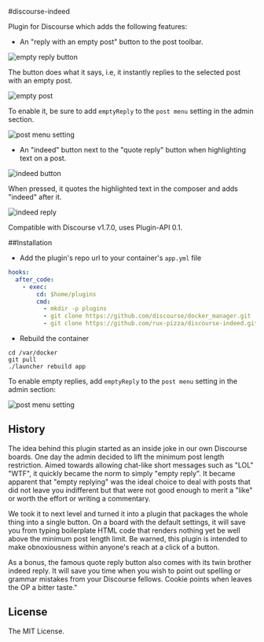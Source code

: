 #discourse-indeed

Plugin for Discourse which adds the following features:

 - An "reply with an empty post" button to the post toolbar.

![empty reply button](https://discourse.rux-pizza.com/uploads/default/2810/ce8022d5166ccafc.png)

The button does what it says, i.e, it instantly replies to the selected post with an empty post.

![empty post](https://discourse.rux-pizza.com/uploads/default/2816/b9350ec96438ea50.png)

To enable it, be sure to add `emptyReply` to the `post menu` setting in the admin section.

![post menu setting](https://discourse.rux-pizza.com/uploads/default/2814/4166d17a1f7dda65.png)

- An "indeed" button next to the "quote reply" button when highlighting text on a post.

![indeed button](https://discourse.rux-pizza.com/uploads/default/2811/0ece16579f8106b2.png)

When pressed, it quotes the highlighted text in the composer and adds "indeed" after it.

![indeed reply](https://discourse.rux-pizza.com/uploads/default/2812/dcea13dce9c6fde0.png)

Compatible with Discourse v1.7.0, uses Plugin-API 0.1.

##Installation

* Add the plugin's repo url to your container's `app.yml` file

```yml
hooks:
  after_code:
    - exec:
        cd: $home/plugins
        cmd:
          - mkdir -p plugins
          - git clone https://github.com/discourse/docker_manager.git
          - git clone https://github.com/rux-pizza/discourse-indeed.git
```

* Rebuild the container

```
cd /var/docker
git pull
./launcher rebuild app
```

To enable empty replies, add `emptyReply` to the `post menu` setting in the admin section:

![post menu setting](https://discourse.rux-pizza.com/uploads/default/2814/4166d17a1f7dda65.png)

## History

The idea behind this plugin started as an inside joke in our own Discourse boards. One day the admin decided to lift the minimum post length restriction. Aimed towards allowing chat-like short messages such as "LOL" "WTF", it quickly became the norm to simply "empty reply". It became apparent that "empty replying" was the ideal choice to deal with posts that did not leave you indifferent but that were not good enough to merit a "like" or worth the effort or writing a commentary.

We took it to next level and turned it into a plugin that packages the whole thing into a single button. On a board with the default settings, it will save you from typing boilerplate HTML code that renders nothing yet be well above the minimum post length limit. Be warned, this plugin is intended to make obnoxiousness within anyone's reach at a click of a button.

As a bonus, the famous quote reply button also comes with its twin brother indeed reply. It will save you time when you wish to point out spelling or grammar mistakes from your Discourse fellows. Cookie points when leaves the OP a bitter taste."

## License

The MIT License.
